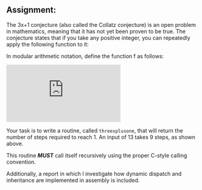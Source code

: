 ﻿


## Assignment:


The 3x+1 conjecture (also called the Collatz conjecture) is an open problem in mathematics, meaning that it has not yet been proven to be true. The conjecture states that if you take any positive integer, you can repeatedly apply the following function to it:

In modular arithmetic notation, define the function f as follows:


![equation](https://latex.codecogs.com/gif.latex?%7B%5Cdisplaystyle%20f%28n%29%3D%7B%5Cbegin%7Bcases%7D%7B%5Cfrac%20%7Bn%7D%7B2%7D%7D%26%7B%5Ctext%7Bif%20%7D%7Dn%5Cequiv%200%7B%5Cpmod%20%7B2%7D%7D%5C%5C%5B4px%5D3n&plus;1%26%7B%5Ctext%7Bif%20%7D%7Dn%5Cequiv%201%7B%5Cpmod%20%7B2%7D%7D.%5Cend%7Bcases%7D%7D%7D)


Your task is to write a routine, called `threexplusone`, that will return the number of steps required to reach 1. An input of 13 takes 9 steps, as shown above.

This routine **_MUST_** call itself recursively using the proper C-style calling convention.

Additionally, a report in which I investigate how dynamic dispatch and inheritance are implemented in assembly is included.
